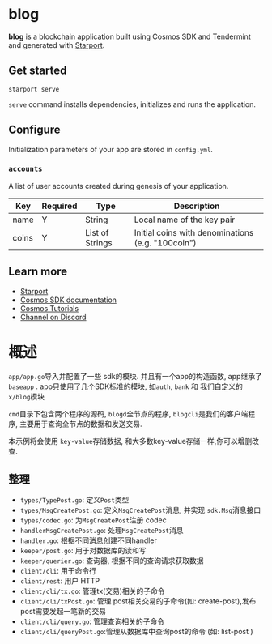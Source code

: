 # blog

**blog** is a blockchain application built using Cosmos SDK and Tendermint and generated with [Starport](https://github.com/tendermint/starport).

## Get started

```
starport serve
```

`serve` command installs dependencies, initializes and runs the application.

## Configure

Initialization parameters of your app are stored in `config.yml`.

### `accounts`

A list of user accounts created during genesis of your application.

| Key   | Required | Type            | Description                                       |
| ----- | -------- | --------------- | ------------------------------------------------- |
| name  | Y        | String          | Local name of the key pair                        |
| coins | Y        | List of Strings | Initial coins with denominations (e.g. "100coin") |

## Learn more

- [Starport](https://github.com/tendermint/starport)
- [Cosmos SDK documentation](https://docs.cosmos.network)
- [Cosmos Tutorials](https://tutorials.cosmos.network)
- [Channel on Discord](https://discord.gg/W8trcGV)




# 概述

`app/app.go`导入并配置了一些 sdk的模块. 并且有一个app的构造函数, app继承了 `baseapp` . app只使用了几个SDK标准的模块, 如`auth`, `bank` 和 我们自定义的`x/blog`模块

`cmd`目录下包含两个程序的源码, `blogd`全节点的程序, `blogcli`是我们的客户端程序, 主要用于查询全节点的数据和发送交易.

本示例将会使用 `key-value`存储数据, 和大多数key-value存储一样,你可以增删改查.



## 整理


- `types/TypePost.go`: 定义`Post`类型
- `types/MsgCreatePost.go`: 定义`MsgCreatePost`消息, 并实现 `sdk.Msg`消息接口
- `types/codec.go`: 为`MsgCreatePost`注册 codec
- `handlerMsgCreatePost.go`: 处理`MsgCreatePost`消息
- `handler.go`: 根据不同消息创建不同handler
- `keeper/post.go`: 用于对数据库的读和写
- `keeper/querier.go`: 查询器, 根据不同的查询请求获取数据
- `client/cli`: 用于命令行
- `client/rest`: 用户 HTTP
- `client/cli/tx.go`: 管理tx(交易)相关的子命令
- `client/cli/txPost.go`: 管理 post相关交易的子命令(如: create-post),发布post需要发起一笔新的交易
- `client/cli/query.go`: 管理查询相关的子命令
- `client/cli/queryPost.go`:管理从数据库中查询post的命令 (如: list-post )


